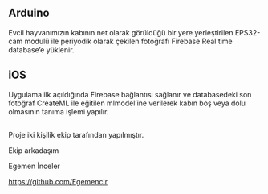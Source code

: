 ## Arduino 
Evcil hayvanımızın kabının net olarak görüldüğü bir yere yerleştirilen EPS32-cam modulü ile periyodik olarak çekilen fotoğrafı Firebase Real time database’e yüklenir.

## iOS
Uygulama ilk açıldığında Firebase bağlantısı sağlanır ve databasedeki son fotoğraf CreateML ile eğitilen mlmodel’ine verilerek kabın boş veya dolu olmasının tanıma işlemi yapılır.

##

Proje iki kişilik ekip tarafından yapılmıştır.

Ekip arkadaşım

Egemen İnceler

https://github.com/Egemenclr
